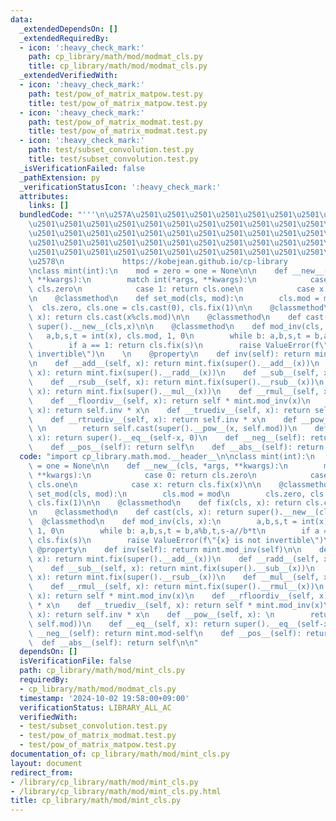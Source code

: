 ```yaml
---
data:
  _extendedDependsOn: []
  _extendedRequiredBy:
  - icon: ':heavy_check_mark:'
    path: cp_library/math/mod/modmat_cls.py
    title: cp_library/math/mod/modmat_cls.py
  _extendedVerifiedWith:
  - icon: ':heavy_check_mark:'
    path: test/pow_of_matrix_matpow.test.py
    title: test/pow_of_matrix_matpow.test.py
  - icon: ':heavy_check_mark:'
    path: test/pow_of_matrix_modmat.test.py
    title: test/pow_of_matrix_modmat.test.py
  - icon: ':heavy_check_mark:'
    path: test/subset_convolution.test.py
    title: test/subset_convolution.test.py
  _isVerificationFailed: false
  _pathExtension: py
  _verificationStatusIcon: ':heavy_check_mark:'
  attributes:
    links: []
  bundledCode: "'''\n\u257A\u2501\u2501\u2501\u2501\u2501\u2501\u2501\u2501\u2501\u2501\
    \u2501\u2501\u2501\u2501\u2501\u2501\u2501\u2501\u2501\u2501\u2501\u2501\u2501\
    \u2501\u2501\u2501\u2501\u2501\u2501\u2501\u2501\u2501\u2501\u2501\u2501\u2501\
    \u2501\u2501\u2501\u2501\u2501\u2501\u2501\u2501\u2501\u2501\u2501\u2501\u2501\
    \u2501\u2501\u2501\u2501\u2501\u2501\u2501\u2501\u2501\u2501\u2501\u2501\u2501\
    \u2578\n             https://kobejean.github.io/cp-library               \n'''\n\
    \nclass mint(int):\n    mod = zero = one = None\n\n    def __new__(cls, *args,\
    \ **kwargs):\n        match int(*args, **kwargs):\n            case 0: return\
    \ cls.zero\n            case 1: return cls.one\n            case x: return cls.fix(x)\n\
    \n    @classmethod\n    def set_mod(cls, mod):\n        cls.mod = mod\n      \
    \  cls.zero, cls.one = cls.cast(0), cls.fix(1)\n\n    @classmethod\n    def fix(cls,\
    \ x): return cls.cast(x%cls.mod)\n\n    @classmethod\n    def cast(cls, x): return\
    \ super().__new__(cls,x)\n\n    @classmethod\n    def mod_inv(cls, x):\n     \
    \   a,b,s,t = int(x), cls.mod, 1, 0\n        while b: a,b,s,t = b,a%b,t,s-a//b*t\n\
    \        if a == 1: return cls.fix(s)\n        raise ValueError(f\"{x} is not\
    \ invertible\")\n    \n    @property\n    def inv(self): return mint.mod_inv(self)\n\
    \n    def __add__(self, x): return mint.fix(super().__add__(x))\n    def __radd__(self,\
    \ x): return mint.fix(super().__radd__(x))\n    def __sub__(self, x): return mint.fix(super().__sub__(x))\n\
    \    def __rsub__(self, x): return mint.fix(super().__rsub__(x))\n    def __mul__(self,\
    \ x): return mint.fix(super().__mul__(x))\n    def __rmul__(self, x): return mint.fix(super().__rmul__(x))\n\
    \    def __floordiv__(self, x): return self * mint.mod_inv(x)\n    def __rfloordiv__(self,\
    \ x): return self.inv * x\n    def __truediv__(self, x): return self * mint.mod_inv(x)\n\
    \    def __rtruediv__(self, x): return self.inv * x\n    def __pow__(self, x):\
    \ \n        return self.cast(super().__pow__(x, self.mod))\n    def __eq__(self,\
    \ x): return super().__eq__(self-x, 0)\n    def __neg__(self): return mint.mod-self\n\
    \    def __pos__(self): return self\n    def __abs__(self): return self\n\n"
  code: "import cp_library.math.mod.__header__\n\nclass mint(int):\n    mod = zero\
    \ = one = None\n\n    def __new__(cls, *args, **kwargs):\n        match int(*args,\
    \ **kwargs):\n            case 0: return cls.zero\n            case 1: return\
    \ cls.one\n            case x: return cls.fix(x)\n\n    @classmethod\n    def\
    \ set_mod(cls, mod):\n        cls.mod = mod\n        cls.zero, cls.one = cls.cast(0),\
    \ cls.fix(1)\n\n    @classmethod\n    def fix(cls, x): return cls.cast(x%cls.mod)\n\
    \n    @classmethod\n    def cast(cls, x): return super().__new__(cls,x)\n\n  \
    \  @classmethod\n    def mod_inv(cls, x):\n        a,b,s,t = int(x), cls.mod,\
    \ 1, 0\n        while b: a,b,s,t = b,a%b,t,s-a//b*t\n        if a == 1: return\
    \ cls.fix(s)\n        raise ValueError(f\"{x} is not invertible\")\n    \n   \
    \ @property\n    def inv(self): return mint.mod_inv(self)\n\n    def __add__(self,\
    \ x): return mint.fix(super().__add__(x))\n    def __radd__(self, x): return mint.fix(super().__radd__(x))\n\
    \    def __sub__(self, x): return mint.fix(super().__sub__(x))\n    def __rsub__(self,\
    \ x): return mint.fix(super().__rsub__(x))\n    def __mul__(self, x): return mint.fix(super().__mul__(x))\n\
    \    def __rmul__(self, x): return mint.fix(super().__rmul__(x))\n    def __floordiv__(self,\
    \ x): return self * mint.mod_inv(x)\n    def __rfloordiv__(self, x): return self.inv\
    \ * x\n    def __truediv__(self, x): return self * mint.mod_inv(x)\n    def __rtruediv__(self,\
    \ x): return self.inv * x\n    def __pow__(self, x): \n        return self.cast(super().__pow__(x,\
    \ self.mod))\n    def __eq__(self, x): return super().__eq__(self-x, 0)\n    def\
    \ __neg__(self): return mint.mod-self\n    def __pos__(self): return self\n  \
    \  def __abs__(self): return self\n\n"
  dependsOn: []
  isVerificationFile: false
  path: cp_library/math/mod/mint_cls.py
  requiredBy:
  - cp_library/math/mod/modmat_cls.py
  timestamp: '2024-10-02 19:58:00+09:00'
  verificationStatus: LIBRARY_ALL_AC
  verifiedWith:
  - test/subset_convolution.test.py
  - test/pow_of_matrix_modmat.test.py
  - test/pow_of_matrix_matpow.test.py
documentation_of: cp_library/math/mod/mint_cls.py
layout: document
redirect_from:
- /library/cp_library/math/mod/mint_cls.py
- /library/cp_library/math/mod/mint_cls.py.html
title: cp_library/math/mod/mint_cls.py
---
```

